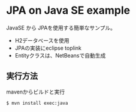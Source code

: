 JPA on Java SE example
=======================================

JavaSE から JPAを使用する簡単なサンプル。

- H2データベースを使用
- JPAの実装にeclipse toplink
- Entityクラスは、NetBeansで自動生成

## 実行方法

mavenからビルドと実行

    $ mvn install exec:java


